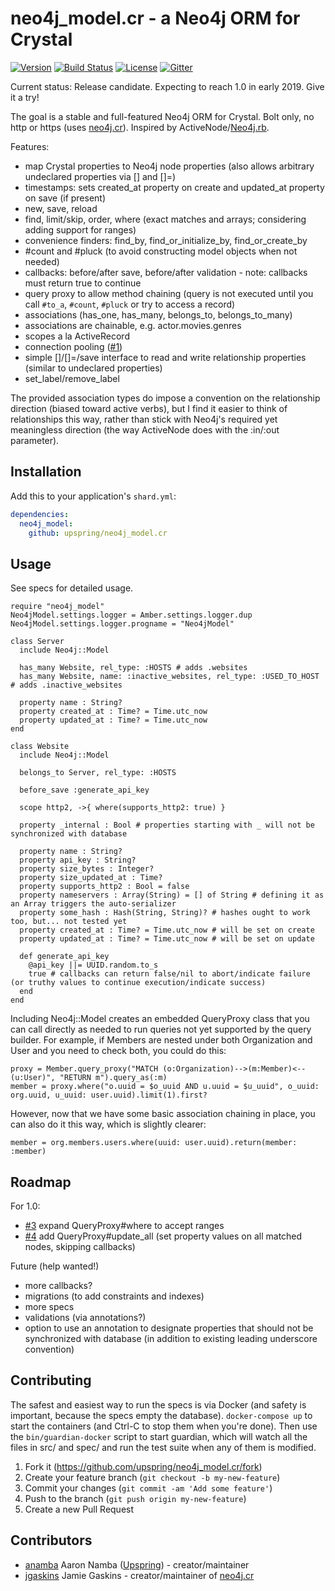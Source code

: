 # neo4j_model.cr - a Neo4j ORM for Crystal

[![Version](https://img.shields.io/github/tag/upspring/neo4j_model.cr.svg?maxAge=360)](https://github.com/upspring/neo4j_model.cr/releases/latest)
[![Build Status](https://travis-ci.org/upspring/neo4j_model.cr.svg?branch=master)](https://travis-ci.org/upspring/neo4j_model.cr)
[![License](https://img.shields.io/github/license/upspring/neo4j_model.cr.svg)](https://github.com/upspring/neo4j_model.cr/blob/master/LICENSE)
[![Gitter](https://img.shields.io/gitter/room/jgaskins/neo4j.cr.svg)](https://gitter.im/jgaskins/neo4j.cr)

Current status: Release candidate. Expecting to reach 1.0 in early 2019. Give it a try!

The goal is a stable and full-featured Neo4j ORM for Crystal. Bolt only, no http or https (uses [neo4j.cr](https://github.com/jgaskins/neo4j.cr)). Inspired by ActiveNode/[Neo4j.rb](https://github.com/neo4jrb/neo4j).

Features:

* map Crystal properties to Neo4j node properties (also allows arbitrary undeclared properties via [] and []=)
* timestamps: sets created_at property on create and updated_at property on save (if present)
* new, save, reload
* find, limit/skip, order, where (exact matches and arrays; considering adding support for ranges)
* convenience finders: find_by, find_or_initialize_by, find_or_create_by
* #count and #pluck (to avoid constructing model objects when not needed)
* callbacks: before/after save, before/after validation - note: callbacks must return true to continue
* query proxy to allow method chaining (query is not executed until you call `#to_a`, `#count`, `#pluck` or try to access a record)
* associations (has_one, has_many, belongs_to, belongs_to_many)
* associations are chainable, e.g. actor.movies.genres
* scopes a la ActiveRecord
* connection pooling ([#1](https://github.com/upspring/neo4j_model.cr/pull/1))
* simple []/[]=/save interface to read and write relationship properties (similar to undeclared properties)
* set_label/remove_label

The provided association types do impose a convention on the relationship direction (biased toward active verbs), but I find it easier to think of relationships this way, rather than stick with Neo4j's required yet meaningless direction (the way ActiveNode does with the :in/:out parameter).

## Installation

Add this to your application's `shard.yml`:

```yaml
dependencies:
  neo4j_model:
    github: upspring/neo4j_model.cr
```

## Usage

See specs for detailed usage.

```crystal
require "neo4j_model"
Neo4jModel.settings.logger = Amber.settings.logger.dup
Neo4jModel.settings.logger.progname = "Neo4jModel"
```

```crystal
class Server
  include Neo4j::Model

  has_many Website, rel_type: :HOSTS # adds .websites
  has_many Website, name: :inactive_websites, rel_type: :USED_TO_HOST # adds .inactive_websites

  property name : String?
  property created_at : Time? = Time.utc_now
  property updated_at : Time? = Time.utc_now
end
```

```crystal
class Website
  include Neo4j::Model

  belongs_to Server, rel_type: :HOSTS

  before_save :generate_api_key

  scope http2, ->{ where(supports_http2: true) }

  property _internal : Bool # properties starting with _ will not be synchronized with database

  property name : String?
  property api_key : String?
  property size_bytes : Integer?
  property size_updated_at : Time?
  property supports_http2 : Bool = false
  property nameservers : Array(String) = [] of String # defining it as an Array triggers the auto-serializer
  property some_hash : Hash(String, String)? # hashes ought to work too, but... not tested yet
  property created_at : Time? = Time.utc_now # will be set on create
  property updated_at : Time? = Time.utc_now # will be set on update

  def generate_api_key
    @api_key ||= UUID.random.to_s
    true # callbacks can return false/nil to abort/indicate failure (or truthy values to continue execution/indicate success)
  end
end
```

Including Neo4j::Model creates an embedded QueryProxy class that you can call directly as needed to run queries not yet supported by the query builder. For example, if Members are nested under both Organization and User and you need to check both, you could do this:

```crystal
proxy = Member.query_proxy("MATCH (o:Organization)-->(m:Member)<--(u:User)", "RETURN m").query_as(:m)
member = proxy.where("o.uuid = $o_uuid AND u.uuid = $u_uuid", o_uuid: org.uuid, u_uuid: user.uuid).limit(1).first?
```

However, now that we have some basic association chaining in place, you can also do it this way, which is slightly clearer:

```crystal
member = org.members.users.where(uuid: user.uuid).return(member: :member)
```

## Roadmap

For 1.0:
* [#3](https://github.com/upspring/neo4j_model.cr/issues/3) expand QueryProxy#where to accept ranges
* [#4](https://github.com/upspring/neo4j_model.cr/issues/4) add QueryProxy#update_all (set property values on all matched nodes, skipping callbacks)

Future (help wanted!)
* more callbacks?
* migrations (to add constraints and indexes)
* more specs
* validations (via annotations?)
* option to use an annotation to designate properties that should not be synchronized with database (in addition to existing leading underscore convention)

## Contributing

The safest and easiest way to run the specs is via Docker (and safety is important, because the specs empty the database). `docker-compose up` to start the containers (and Ctrl-C to stop them when you're done). Then use the `bin/guardian-docker` script to start guardian, which will watch all the files in src/ and spec/ and run the test suite when any of them is modified.

1. Fork it (<https://github.com/upspring/neo4j_model.cr/fork>)
2. Create your feature branch (`git checkout -b my-new-feature`)
3. Commit your changes (`git commit -am 'Add some feature'`)
4. Push to the branch (`git push origin my-new-feature`)
5. Create a new Pull Request

## Contributors

- [anamba](https://github.com/anamba) Aaron Namba ([Upspring](https://github.com/organizations/upspring)) - creator/maintainer
- [jgaskins](https://github.com/jgaskins) Jamie Gaskins - creator/maintainer of [neo4j.cr](https://github.com/jgaskins/neo4j.cr)
